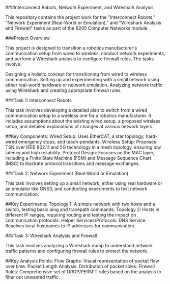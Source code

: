 ###Interconnect Robots, Network Experiment, and Wireshark Analysis

This repository contains the project work for the "Interconnect Robots," "Network Experiment (Real-World or Emulation)," and "Wireshark Analysis and Firewall" tasks as part of the B205 Computer Networks module.

###Project Overview

This project is designed to transition a robotics manufacturer's communication setup from wired to wireless, conduct network experiments, and perform a Wireshark analysis to configure firewall rules. The tasks involve:

Designing a holistic concept for transitioning from wired to wireless communication.
Setting up and experimenting with a small network using either real-world hardware or network emulation.
Analyzing network traffic using Wireshark and creating appropriate firewall rules.

###Task 1: Interconnect Robots

This task involves developing a detailed plan to switch from a wired communication setup to a wireless one for a robotics manufacturer. It includes assumptions about the existing wired setup, a proposed wireless setup, and detailed explanations of changes at various network layers.

##Key Components:
Wired Setup: Uses EtherCAT, a star topology, hard-wired emergency stops, and teach-pendants.
Wireless Setup: Proposes TSN over IEEE 802.11 and 5G technology in a mesh topology, ensuring low latency and high reliability.
Protocol Design: Focuses on the MAC layer, including a Finite State Machine (FSM) and Message Sequence Chart (MSC) to illustrate protocol transitions and message exchanges.

###Task 2: Network Experiment (Real-World or Emulation)

This task involves setting up a small network, either using real hardware or an emulator like GNS3, and conducting experiments to test network communication.

##Key Experiments:
Topology 1: A simple network with two hosts and a switch, testing basic ping and tracepath commands.
Topology 2: Hosts in different IP ranges, requiring routing and testing the impact on communication protocols.
Helper Services/Protocols:
DNS Service: Resolves local hostnames to IP addresses for communication.

###Task 3: Wireshark Analysis and Firewall

This task involves analyzing a Wireshark dump to understand network traffic patterns and configuring firewall rules to protect the network.

##Key Analysis Points:
Flow Graphs: Visual representation of packet flow over time.
Packet Length Analysis: Distribution of packet sizes.
Firewall Rules: Comprehensive set of DROP/PERMIT rules based on the analysis to filter out unwanted traffic.
